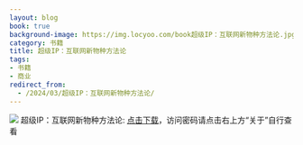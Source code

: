 ```yaml
---
layout: blog
book: true
background-image: https://img.locyoo.com/book超级IP：互联网新物种方法论.jpg
category: 书籍
title: 超级IP：互联网新物种方法论
tags:
- 书籍
- 商业
redirect_from:
  - /2024/03/超级IP：互联网新物种方法论/
---
```

![](https://img.locyoo.com/book超级IP：互联网新物种方法论.jpg)
超级IP：互联网新物种方法论: <a name = "ref1" href="https://url18.ctfile.com/f/50983618-1363199018-eeea21?p=3619">点击下载</a>，访问密码请点击右上方“关于”自行查看